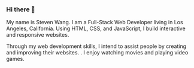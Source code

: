 ### Hi there 👋

My name is Steven Wang. I am a Full-Stack Web Developer living in Los Angeles,
California. Using HTML, CSS, and JavaScript, I build interactive and responsive
websites.

Through my web development skills, I intend to assist people by creating and
improving their websites. . I enjoy watching movies and playing video games.
